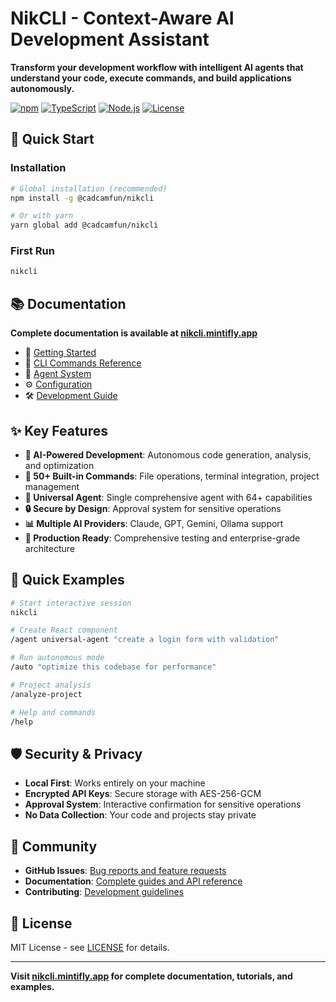 # NikCLI - Context-Aware AI Development Assistant

**Transform your development workflow with intelligent AI agents that understand your code, execute commands, and build applications autonomously.**

[![npm](https://img.shields.io/npm/v/@cadcamfun/nikcli)](https://www.npmjs.com/package/@cadcamfun/nikcli)
[![TypeScript](https://img.shields.io/badge/TypeScript-5.3+-blue)](https://www.typescriptlang.org/)
[![Node.js](https://img.shields.io/badge/Node.js-18+-green)](https://nodejs.org/)
[![License](https://img.shields.io/badge/license-MIT-green)](LICENSE)

## 🚀 Quick Start

### Installation

```bash
# Global installation (recommended)
npm install -g @cadcamfun/nikcli

# Or with yarn
yarn global add @cadcamfun/nikcli
```

### First Run

```bash
nikcli
```

## 📚 Documentation

**Complete documentation is available at [nikcli.mintifly.app](https://nikcli.mintifly.app)**

- 📖 [Getting Started](https://nikcli.mintifly.app/quickstart/installation)
- 🎯 [CLI Commands Reference](https://nikcli.mintifly.app/cli-reference/commands-overview)
- 🤖 [Agent System](https://nikcli.mintifly.app/agent-system/overview)
- ⚙️ [Configuration](https://nikcli.mintifly.app/configuration)
- 🛠️ [Development Guide](https://nikcli.mintifly.app/contributing/development)

## ✨ Key Features

- **🤖 AI-Powered Development**: Autonomous code generation, analysis, and optimization
- **🔧 50+ Built-in Commands**: File operations, terminal integration, project management
- **🌟 Universal Agent**: Single comprehensive agent with 64+ capabilities
- **🔒 Secure by Design**: Approval system for sensitive operations
- **📊 Multiple AI Providers**: Claude, GPT, Gemini, Ollama support
- **🚀 Production Ready**: Comprehensive testing and enterprise-grade architecture

## 🎯 Quick Examples

```bash
# Start interactive session
nikcli

# Create React component
/agent universal-agent "create a login form with validation"

# Run autonomous mode
/auto "optimize this codebase for performance"

# Project analysis
/analyze-project

# Help and commands
/help
```

## 🛡️ Security & Privacy

- **Local First**: Works entirely on your machine
- **Encrypted API Keys**: Secure storage with AES-256-GCM
- **Approval System**: Interactive confirmation for sensitive operations
- **No Data Collection**: Your code and projects stay private

## 🤝 Community

- **GitHub Issues**: [Bug reports and feature requests](https://github.com/nikomatt69/nikcli-main/issues)
- **Documentation**: [Complete guides and API reference](https://nikcli.mintifly.app)
- **Contributing**: [Development guidelines](https://nikcli.mintifly.app/contributing/development)

## 📄 License

MIT License - see [LICENSE](LICENSE) for details.

---

**Visit [nikcli.mintifly.app](https://nikcli.mintifly.app) for complete documentation, tutorials, and examples.**